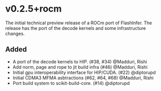# v0.2.5+rocm

The initial technical preview release of a ROCm port of FlashInfer. The release
has the port of the decode kernels and some infrastructure changes.

## Added

- A port of the decode kernels to HIP. (#38, #34) @Madduri, Rishi
- Add norm, page and rope to jit build infra (#46) @Madduri, Rishi
- Initial gpu interoperability interface for HIP/CUDA. (#22) @diptorupd
- Initial CDMA3 MFMA asbtractions (#62, #64, #68) @Madduri, Rishi
- Port build system to scikit-build-core. (#14) @diptorupd

